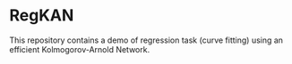 # RegKAN
This repository contains a demo of regression task (curve fitting) using an efficient Kolmogorov-Arnold Network.
